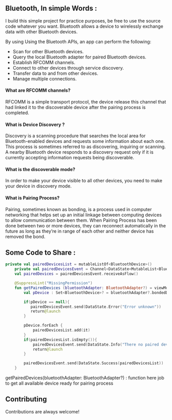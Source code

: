 
## Bluetooth, In simple Words : 

I build this simple project for practice purposes, be free to use the source code whatever you want. 
Bluetooth allows a device to wirelessly exchange data with other Bluetooth devices. 
  
By using Using the Bluetooth APIs, an app can perform the following:

- Scan for other Bluetooth devices.
- Query the local Bluetooth adapter for paired Bluetooth devices.
- Establish RFCOMM channels. 
- Connect to other devices through service discovery.
- Transfer data to and from other devices.
- Manage multiple connections.


#### What are RFCOMM channels? 

RFCOMM is a simple transport protocol, the device release this channel that had linked it to the discoverable device after the pairing process is completed.

#### What is Device Discovery ?
Discovery is a scanning procedure that searches the local area for Bluetooth-enabled devices and requests some information about each one. This process is sometimes referred to as discovering, inquiring or scanning.
A nearby Bluetooth device responds to a discovery request only if it is currently accepting information requests being discoverable.
#### What is the discoverable mode? 
In order to make your device visible to all other devices, you need to make your device in discovery mode.
#### What is Pairing Process?
Pairing, sometimes known as bonding, is a process used in computer networking that helps set up an initial linkage between computing devices to allow communication between them.
When Pairing Process has been done between two or more devices, they can reconnect automatically in the future as long as they’re in range of each other and neither device has removed the bond.




## Some Code to Share :

```kotlin
private val pairedDevicesList = mutableListOf<BluetoothDevice>()
    private val pairedDevicesEvent = Channel<DataState<MutableList<BluetoothDevice>>>()
    val pairedDevices = pairedDevicesEvent.receiveAsFlow()

    @SuppressLint("MissingPermission")
    fun getPairedDevices (bluetoothAdapter: BluetoothAdapter?) = viewModelScope.launch {
        val pDevice : Set<BluetoothDevice>? = bluetoothAdapter?.bondedDevices

        if(pDevice == null){
           pairedDevicesEvent.send(DataState.Error("Error unknown"))
           return@launch
        }

        pDevice.forEach {
            pairedDevicesList.add(it)
        }
        if(pairedDevicesList.isEmpty()){
            pairedDevicesEvent.send(DataState.Info("There no paired device"))
            return@launch
        }

        pairedDevicesEvent.send(DataState.Success(pairedDevicesList))
    }
```

getPairedDevices(bluetoothAdapter: BluetoothAdapter?) : function here job to get all available device ready for pairing process


## Contributing

Contributions are always welcome!




